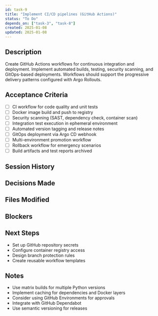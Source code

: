 ```yaml
---
id: task-9
title: "Implement CI/CD pipelines (GitHub Actions)"
status: "To Do"
depends_on: ["task-3", "task-8"]
created: 2025-01-08
updated: 2025-01-08
---
```


## Description

Create GitHub Actions workflows for continuous integration and deployment. Implement automated builds, testing, security scanning, and GitOps-based deployments. Workflows should support the progressive delivery patterns configured with Argo Rollouts.

## Acceptance Criteria

- [ ] CI workflow for code quality and unit tests
- [ ] Docker image build and push to registry
- [ ] Security scanning (SAST, dependency check, container scan)
- [ ] Integration test execution in ephemeral environment
- [ ] Automated version tagging and release notes
- [ ] GitOps deployment via Argo CD webhook
- [ ] Multi-environment promotion workflow
- [ ] Rollback workflow for emergency scenarios
- [ ] Build artifacts and test reports archived

## Session History

<!-- Update as work progresses -->

## Decisions Made

<!-- Document key implementation decisions -->

## Files Modified

<!-- Track all file changes -->

## Blockers

<!-- Document any blockers encountered -->

## Next Steps

- Set up GitHub repository secrets
- Configure container registry access
- Design branch protection rules
- Create reusable workflow templates

## Notes

- Use matrix builds for multiple Python versions
- Implement caching for dependencies and Docker layers
- Consider using GitHub Environments for approvals
- Integrate with GitHub Dependabot
- Use semantic versioning for releases
